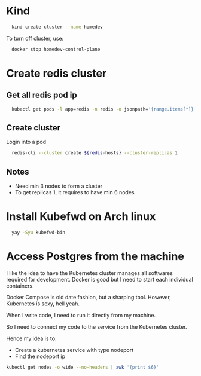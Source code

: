 # Kind

```sh
  kind create cluster --name homedev
```

To turn off cluster, use:

```sh
  docker stop homedev-control-plane
```

# Create redis cluster

## Get all redis pod ip

```sh
  kubectl get pods -l app=redis -n redis -o jsonpath='{range.items[*]}{.status.podIP}:6379
```

## Create cluster

Login into a pod

```sh
  redis-cli --cluster create ${redis-hosts} --cluster-replicas 1
```

## Notes

- Need min 3 nodes to form a cluster
- To get replicas 1, it requires to have min 6 nodes

# Install Kubefwd on Arch linux

```sh
  yay -Syu kubefwd-bin
```

# Access Postgres from the machine

I like the idea to have the Kubernetes cluster manages all softwares required for development.
Docker is good but I need to start each individual containers.

Docker Compose is old date fashion, but a sharping tool. However, Kubernetes is sexy, hell yeah.

When I write code, I need to run it directly from my machine.

So I need to connect my code to the service from the Kubernetes cluster.

Hence my idea is to:

- Create a kubernetes service with type nodeport
- Find the nodeport ip

```bash
kubectl get nodes -o wide --no-headers | awk '{print $6}'
```

